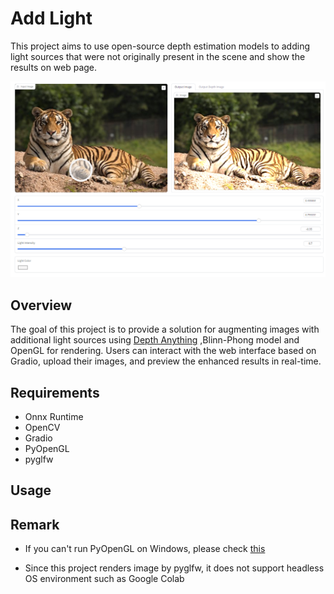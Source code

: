 # Add Light

This project aims to use open-source depth estimation models to adding light sources that were not originally present in the scene and show the results on web page.

![](images/snapshot.png)

## Overview

The goal of this project is to provide a solution for augmenting images with additional light sources using [Depth Anything](https://github.com/fabio-sim/Depth-Anything-ONNX) ,Blinn-Phong model and OpenGL for rendering. Users can interact with the web interface based on Gradio, upload their images, and preview the enhanced results in real-time.

## Requirements
- Onnx Runtime
- OpenCV
- Gradio
- PyOpenGL
- pyglfw

## Usage

## Remark
- If you can't run PyOpenGL on Windows, please check [this](https://stackoverflow.com/questions/65699670/pyopengl-opengl-error-nullfunctionerror-attempt-to-call-an-undefined-functio/65699812#65699812)

- Since this project renders image by pyglfw, it does not support headless OS environment such as Google Colab






